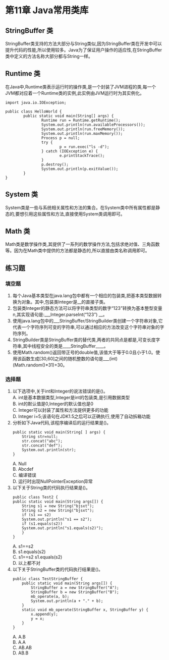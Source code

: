 # 第11章 Java常用类库

## StringBuffer 类
StringBuffer类支持的方法大部分与String类似,因为StringBuffer类在开发中可以提升代码的性能,所以使用较多。Java为了保证用户操作的适应性,在StringBuffer类中定义的方法名称大部分都与String一样。

## Runtime 类
在Java中,Runtime类表示运行时的操作类,是一个封装了JVM进程的类,每一个JVM都对应着一个Runtime类的实例,此实例由JVM运行时为其实例化。
```
import java.io.IOException;

public class HelloWorld {
        public static void main(String[] args) {
                Runtime run = Runtime.getRuntime();
                System.out.println(run.availableProcessors());
                System.out.println(run.freeMemory());
                System.out.println(run.maxMemory());
                Process p = null;
                try {
                        p = run.exec("ls -d");
                } catch (IOException e) {
                        e.printStackTrace();
                }
                p.destroy();
                System.out.println(p.exitValue());
        }
}
```

## System 类
System类是一些与系统相关属性和方法的集合。在System类中所有属性都是静态的,要想引用这些属性和方法,直接使用System类调用即可。

## Math 类
Math类是数学操作类,其提供了一系列的数学操作方法,包括求绝对值、三角函数等。因为在Math类中提供的方法都是静态的,所以直接由类名称调用即可。

## 练习题
### 填空题
1. 每个Java基本类型在java.lang包中都有一个相应的包装类,把基本类型数据转换为对象。其中,包装类Integer是__的直接子类。
2. 包装类Integer的静态方法可以将字符串类型的数字“123”转换为基本整型变量n,其实现语句是:___Integer.parseInt(“123”) __。
3. 使用java.lang包中的___StringBuffer/StringBuilder类创建一个字符串对象,它代表一个字符序列可变的字符串,可以通过相应的方法改变这个字符串对象的字符序列。
4. StringBuilder类是StringBuffer类的替代类,两者的共同点是都是,可变长度字符串,其中线程安全的类是____StringBuffer____。
5. 使用Math.random()返回带正号的double值,该值大于等于0.0且小于1.0。使用该函数生成[30,60]之间的随机整数的语句是___(int)(Math.random()*31)+30。

### 选择题
1. 以下选项中,关于int和Integer的说法错误的是()。  
A. int是基本数据类型,Integer是int的包装类,是引用数据类型  
B. int的默认值是0,Integer的默认值也是0  
C. Integer可以封装了属性和方法提供更多的功能  
D. Integer i=5;该语句在JDK1.5之后可以正确执行,使用了自动拆箱功能
2. 分析如下Java代码,该程序编译后的运行结果是()。
    ```
    public static void main(String[ ] args) {
        String str=null;
        str.concat("abc");
        str.concat("def");
        System.out.println(str);
    }
    ```
    A. Null  
    B. Abcdef  
    C. 编译错误  
    D. 运行时出现NullPointerException异常
3. 以下关于String类的代码执行结果是()。
    ```
    public class Test2 {
    public static void main(String args[]) {
        String s1 = new String("bjsxt");
        String s2 = new String("bjsxt");
        if (s1 == s2)
        System.out.println("s1 == s2");
        if (s1.equals(s2))
        System.out.println("s1.equals(s2)");
        }
    }
    ```
    A. s1==s2  
    B. s1.equals(s2)  
    C. s1==s2 s1.equals(s2)  
    D. 以上都不对
4. 以下关于StringBuffer类的代码执行结果是()。
    ```
    public class TestStringBuffer {
        public static void main(String args[]) {
            StringBuffer a = new StringBuffer("A");
            StringBuffer b = new StringBuffer("B");
            mb_operate(a, b);
            System.out.println(a + "." + b);
        }
        static void mb_operate(StringBuffer x, StringBuffer y) {
            x.append(y);
            y = x;
        }
    }
    ```
    A. A.B  
    B. A.A  
    C. AB.AB  
    D. AB.B